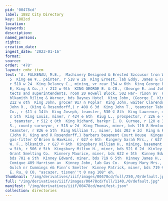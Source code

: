 ```yaml
---
pid: '00478cd'
label: 1882 City Directory
key: 1882cd
location: 
keywords: 
description: 
named_persons: 
rights: 
creation_date: 
ingest_date: '2023-01-16'
format: 
source: 
order: '478'
layout: cmhc_item
text: 'A. FALKENAU, M.E.,  Machinery Designed & Erected Szccusor tron Works  176 KIN
  5  King ee ¥., painter, r 518 w 2a  King Ernest, lab Eddy, James & Co.  King Daniel,
  r 518 w 24  King Delancy C., mining, vr rear 134 w 6th  King George E., (George
  E, King & Co.,) r 212 w 9th  KING GEORGE E. & C0., (George E. and John King,) archi-
  tects and superintendents, room 20 Howell Block, 502 Har- rison av  King James,
  blkamith Riling & Warner, bds Baynes Hotel  King Jobn, (George E. King & Co.,) r
  212 w oth  King John, grocer 917 n Poplar  King John, waiter Clarendon Hotel  King
  John R., (King & Rosendorff,) r 408 6 3d  King John T., teamster Tabor, Pierce &
  Co., r $11 ¢ 14th  King Joseph, teamster, 530 © 8th  King Lawrence, miner, r 722
  ¢ 5th  King Louis, miner, r 424 e 6th  Kiug L., prospector, r 226 e 4th  King L.
  , teamster, r 512 ¢ 8th  King Richard, barkpr I. D. Gurnee, r 120 e 3d  King Roderick
  S., county surveyor, r 518 w 2d  King Thomas, miner, bds 110 8 Hemlock  King William,
  teamster, r 826 e 5th  King William T., miner, bds 203 e 3d  King & Rosendorff,
  (John R. King and R Rosendorff,) barbers basement Court House  Kingery Samucl L.,
  gas-fitter O’Brien & Hawkins, r 627 e 6th  Kingery Sarah Mrs., r 627 ¢ 6th  Kingery
  W. F., blksmith, r 627 © 6th  Kingsbery William H., mining, basement P. QO. 104
  w 5th, r 506 é 5th  Kingsbury Milton H., miner, bds 521 6 2d  Kinley Joseph, lab
  Grant Smelting Co.  Kinnery Maurice, miner, bds 622 e 5th  Kinney Edward, miner,
  bds 701 e 5th  Kinney Edward, miner, bds 719 6 5th  Kinney James H., manager Theatre
  Comique 409 Harrison av  Kinney Jobn, lab Gas Co.  Kinuey Mary Mrs., r Big Evans
  Gulch nr Cummings é& Finn’s Smelter  Kinney Patrick, miner, bds 719 © 5th  Abpadie,
  E. Ru, 8 C0. "ascazer, tisnen''t 0 nag 108° eh.                         '
thumbnail: "/img/derivatives/iiif/images/00478cd/full/250,/0/default.jpg"
full: "/img/derivatives/iiif/images/00478cd/full/1140,/0/default.jpg"
manifest: "/img/derivatives/iiif/00478cd/manifest.json"
collection: directories
---
```

